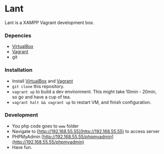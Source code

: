 Lant
====
Lant is a XAMPP Vagrant development box.

### Depencies

 * [VirtualBox](https://www.virtualbox.org/wiki/Downloads)
 * [Vagrant](https://www.vagrantup.com/downloads.html)
 * git

### Installation
 
 * Install [VirtualBox](https://www.virtualbox.org/wiki/Downloads) and [Vagrant](https://www.vagrantup.com/downloads.html)
 * `git clone` this repository.
 * `vagrant up` to build a dev environment. This might take 10min - 20min, so go and have a cup of tea.
 * `vagrant halt && vagrant up` to restart VM, and finish configuration.

### Development

 * You php code goes to `www` folder
 * Navigate to [http://192.168.55.55](http://192.168.55.55) to access server
 * PHPMyAdmin [http://192.168.55.55/phpmyadmin](http://192.168.55.55/phpmyadmin)
 * Have fun.